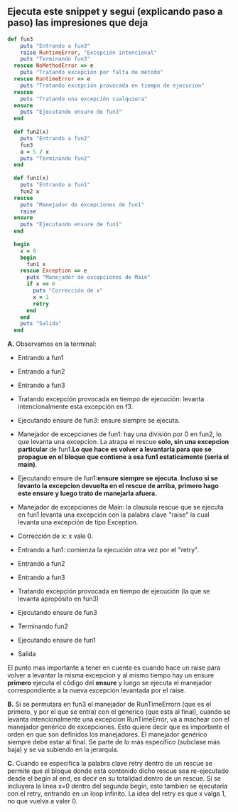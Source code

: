 ## Ejecuta este snippet y segui (explicando paso a paso) las impresiones que deja
```ruby
def fun3
    puts "Entrando a fun3"
    raise RuntimeError, "Excepción intencional"
    puts "Terminando fun3"
  rescue NoMethodError => e
    puts "Tratando excepción por falta de método"
  rescue RuntimeError => e
    puts "Tratando excepción provocada en tiempo de ejecución"
  rescue
    puts "Tratando una excepción cualquiera"
  ensure
    puts "Ejecutando ensure de fun3"
  end
  
  def fun2(x)
    puts "Entrando a fun2"
    fun3  
    a = 5 / x
    puts "Terminando fun2"
  end
  
  def fun1(x)
    puts "Entrando a fun1"
    fun2 x
  rescue  
    puts "Manejador de excepciones de fun1"
    raise
  ensure  
    puts "Ejecutando ensure de fun1"
  end
  
  begin  
    x = 0
    begin
      fun1 x
    rescue Exception => e
      puts "Manejador de excepciones de Main"
      if x == 0
        puts "Corrección de x"
        x = 1
        retry
      end
    end
    puts "Salida"
  end
```
**A.** Observamos en la terminal:

- Entrando a fun1

- Entrando a fun2

- Entrando a fun3

- Tratando excepción provocada en tiempo de ejecución: levanta intencionalmente esta excepción en f3.

- Ejecutando ensure de fun3: ensure siempre se ejecuta.

- Manejador de excepciones de fun1: hay una división por 0 en fun2, lo que levanta una excepcion. La atrapa el rescue **solo, sin una excepcion particular** de fun1.__Lo que hace es volver a levantarla para que se propague en el bloque que contiene a esa fun1 estaticamente (seria el main)__.

- Ejecutando ensure de fun1:__**ensure siempre se ejecuta. Incluso si se levanto la excepcion devuelta en el rescue de arriba, primero hago este ensure y luego trato de manejarla afuera.**__

- Manejador de excepciones de Main: la clausula rescue que se ejecuta en fun1 levanta una excepción con la palabra clave "raise" la cual levanta una excepción de tipo Exception.

- Corrección de x: x vale 0.

- Entrando a fun1: comienza la ejecución otra vez por el "retry".

- Entrando a fun2

- Entrando a fun3

- Tratando excepción provocada en tiempo de ejecución (la que se levanta apropósito en fun3)

- Ejecutando ensure de fun3

- Terminando fun2

- Ejecutando ensure de fun1

- Salida 


El punto mas importante a tener en cuenta es cuando hace un raise para volver a levantar la misma
excepcion y al mismo tiempo hay un ensure **primero** ejecuta el código del **ensure** y luego se ejecuta el manejador correspondiente a la nueva excepción levantada por el raise.


**B.** Si se permutara en fun3 el manejador de RunTimeErrorn (que es el primero, y por el que se entra) con el generico (que esta al final), cuando se levanta intencionalmente una excepcion RunTimeError, va a machear con el manejador genérico de excepciones. Esto quiere decir que es importante el orden en que son definidos los manejadores. El manejador genérico siempre debe estar al final. Se parte de lo más específico (subclase más baja) y se va subiendo en la jerarquía.



**C.** Cuando se especifica la palabra clave retry dentro de un rescue se permite que el bloque donde está contenido dicho rescue sea re-ejecutado desde el begin al end, es decir en su totalidad.dentro de un rescue. 
Si se incluyera la linea x=0 dentro del segundo begin, esto tambien se ejecutaría con el retry, entrando en un loop infinito. La idea del retry es que x valga 1, no que vuelva a valer 0.


